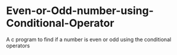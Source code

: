 # Even-or-Odd-number-using-Conditional-Operator
A c program to find if a number is even or odd using the conditional operators
